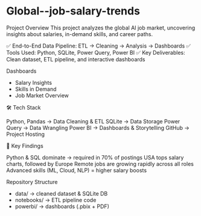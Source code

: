 # Global--job-salary-trends
Project Overview
This project analyzes the global AI job market, uncovering insights about salaries, in-demand skills, and career paths.

✅ End-to-End Data Pipeline: ETL → Cleaning → Analysis → Dashboards
✅ Tools Used: Python, SQLite, Power Query, Power BI
✅ Key Deliverables: Clean dataset, ETL pipeline, and interactive dashboards

Dashboards

- Salary Insights
- Skills in Demand
- Job Market Overview

🛠️ Tech Stack

Python, Pandas → Data Cleaning & ETL
SQLite → Data Storage
Power Query → Data Wrangling
Power BI → Dashboards & Storytelling
GitHub → Project Hosting

🚀 Key Findings

Python & SQL dominate → required in 70% of postings
USA tops salary charts, followed by Europe
Remote jobs are growing rapidly across all roles
Advanced skills (ML, Cloud, NLP) = higher salary boosts

Repository Structure

- data/ → cleaned dataset & SQLite DB
- notebooks/ → ETL pipeline code
- powerbi/ → dashboards (.pbix + PDF)
